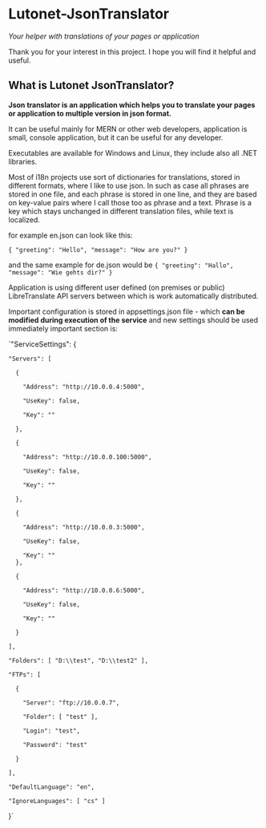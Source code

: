 # Lutonet-JsonTranslator 

*Your helper with translations of your pages or application*

Thank you for your interest in this project. 
I hope you will find it helpful and useful.

## What is Lutonet JsonTranslator?

**Json translator is an application which helps you to translate your pages or application to multiple version in json format.**

It can be useful mainly for MERN or other web developers, application is small, console application, but it can be useful for any developer.

Executables are available for Windows and Linux, they include also all .NET libraries.

Most of i18n projects use sort of dictionaries for translations, stored in different formats, where I like to use json. 
In such as case all phrases are stored in one file, and each phrase is stored in one line, and they are based on key-value pairs where I call those too as 
phrase and a text. Phrase is a key which stays unchanged in different translation files, while text is localized. 

for example en.json can look like this: 

`{
    "greeting": "Hello",
    "message": "How are you?"
}`

and the same example for de.json would be 
`{
    "greeting": "Hallo",
    "message": "Wie gehts dir?"
}`

Application is using different user defined (on premises or public) LibreTranslate API servers between which is work automatically distributed. 

Important configuration is stored in appsettings.json file - which **can be modified during execution of the service** and new settings should be used immediately
important section is: 

`"ServiceSettings": {
    
    "Servers": [
        
      {
          
        "Address": "http://10.0.0.4:5000",
        
        "UseKey": false,
        
        "Key": ""
        
      },
      
      {
          
        "Address": "http://10.0.0.100:5000",
        
        "UseKey": false,
        
        "Key": ""
        
      },
      
      {
          
        "Address": "http://10.0.0.3:5000",
        
        "UseKey": false,
        
        "Key": ""
      },
      
      {
          
        "Address": "http://10.0.0.6:5000",
        
        "UseKey": false,
        
        "Key": ""
        
      }
      
    ],
    
    "Folders": [ "D:\\test", "D:\\test2" ],
    
    "FTPs": [
        
      {
          
        "Server": "ftp://10.0.0.7",
        
        "Folder": [ "test" ],
        
        "Login": "test",
        
        "Password": "test"
        
      }
      
    ],
    
    "DefaultLanguage": "en",
    
    "IgnoreLanguages": [ "cs" ]
    
  }`
  
